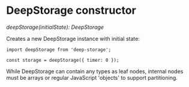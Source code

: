 # DeepStorage constructor

_deepStorage\(initialState\): DeepStorage_

Creates a new DeepStorage instance with initial state:

```
import deepStorage from 'deep-storage';

const storage = deepStorage({ timer: 0 });
```

While DeepStorage can contain any types as leaf nodes, internal nodes must be arrays or regular JavaScript 'objects' to support partitioning.


